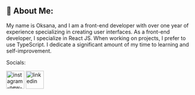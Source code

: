 ## 👋 About Me: 

My name is Oksana, and I am a front-end developer with over one year of experience specializing in creating user interfaces. As a front-end developer, I specialize in React JS. When working on projects, I prefer to use TypeScript. I dedicate a significant amount of my time to learning and self-improvement.

Socials:

<picture>
 <source media="(prefers-color-scheme: dark)" srcset="https://img.icons8.com/color/48/instagram-new--v1.png">
 <source media="(prefers-color-scheme: light)" srcset="https://img.icons8.com/color/48/instagram-new--v1.png">
 <img width="48" height="48" src="https://img.icons8.com/color/48/instagram-new--v1.png" alt="instagram-new--v1"/>
 <a href="https://www.instagram.com/smagina_oksi/"/>
</picture>

<picture>
 <source media="(prefers-color-scheme: dark)" srcset="https://img.icons8.com/color/48/linkedin.png">
 <source media="(prefers-color-scheme: light)" srcset="https://img.icons8.com/color/48/linkedin.png">
<img width="48" height="48" src="https://img.icons8.com/color/48/linkedin.png" alt="linkedin"/>
 <a href="https://www.linkedin.com/in/oksana-smagina-370185346/"/>
</picture>



